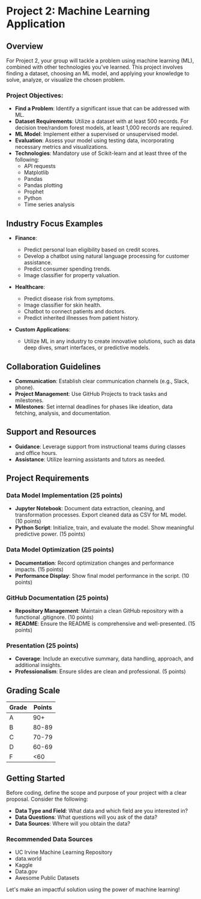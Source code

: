 # Project 2: Machine Learning Application

## Overview
For Project 2, your group will tackle a problem using machine learning (ML), combined with other technologies you've learned. This project involves finding a dataset, choosing an ML model, and applying your knowledge to solve, analyze, or visualize the chosen problem.

### Project Objectives:
- **Find a Problem**: Identify a significant issue that can be addressed with ML.
- **Dataset Requirements**: Utilize a dataset with at least 500 records. For decision tree/random forest models, at least 1,000 records are required.
- **ML Model**: Implement either a supervised or unsupervised model.
- **Evaluation**: Assess your model using testing data, incorporating necessary metrics and visualizations.
- **Technologies**: Mandatory use of Scikit-learn and at least three of the following:
  - API requests
  - Matplotlib
  - Pandas
  - Pandas plotting
  - Prophet
  - Python
  - Time series analysis

## Industry Focus Examples
- **Finance**:
  - Predict personal loan eligibility based on credit scores.
  - Develop a chatbot using natural language processing for customer assistance.
  - Predict consumer spending trends.
  - Image classifier for property valuation.
  
- **Healthcare**:
  - Predict disease risk from symptoms.
  - Image classifier for skin health.
  - Chatbot to connect patients and doctors.
  - Predict inherited illnesses from patient history.

- **Custom Applications**:
  - Utilize ML in any industry to create innovative solutions, such as data deep dives, smart interfaces, or predictive models.

## Collaboration Guidelines
- **Communication**: Establish clear communication channels (e.g., Slack, phone).
- **Project Management**: Use GitHub Projects to track tasks and milestones.
- **Milestones**: Set internal deadlines for phases like ideation, data fetching, analysis, and documentation.

## Support and Resources
- **Guidance**: Leverage support from instructional teams during classes and office hours.
- **Assistance**: Utilize learning assistants and tutors as needed.

## Project Requirements

### Data Model Implementation (25 points)
- **Jupyter Notebook**: Document data extraction, cleaning, and transformation processes. Export cleaned data as CSV for ML model. (10 points)
- **Python Script**: Initialize, train, and evaluate the model. Show meaningful predictive power. (15 points)

### Data Model Optimization (25 points)
- **Documentation**: Record optimization changes and performance impacts. (15 points)
- **Performance Display**: Show final model performance in the script. (10 points)

### GitHub Documentation (25 points)
- **Repository Management**: Maintain a clean GitHub repository with a functional .gitignore. (10 points)
- **README**: Ensure the README is comprehensive and well-presented. (15 points)

### Presentation (25 points)
- **Coverage**: Include an executive summary, data handling, approach, and additional insights.
- **Professionalism**: Ensure slides are clean and professional. (5 points)

## Grading Scale
| Grade | Points |
|-------|--------|
| A     | 90+    |
| B     | 80-89  |
| C     | 70-79  |
| D     | 60-69  |
| F     | <60    |

## Getting Started
Before coding, define the scope and purpose of your project with a clear proposal. Consider the following:
- **Data Type and Field**: What data and which field are you interested in?
- **Data Questions**: What questions will you ask of the data?
- **Data Sources**: Where will you obtain the data?

### Recommended Data Sources
- UC Irvine Machine Learning Repository
- data.world
- Kaggle
- Data.gov
- Awesome Public Datasets

Let's make an impactful solution using the power of machine learning!

